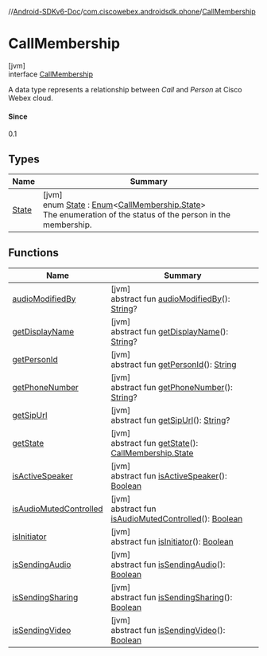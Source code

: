 //[Android-SDKv6-Doc](../../../index.md)/[com.ciscowebex.androidsdk.phone](../index.md)/[CallMembership](index.md)

# CallMembership

[jvm]\
interface [CallMembership](index.md)

A data type represents a relationship between *Call* and *Person* at Cisco Webex cloud.

#### Since

0.1

## Types

| Name | Summary |
|---|---|
| [State](-state/index.md) | [jvm]<br>enum [State](-state/index.md) : [Enum](https://kotlinlang.org/api/latest/jvm/stdlib/kotlin/-enum/index.html)&lt;[CallMembership.State](-state/index.md)&gt; <br>The enumeration of the status of the person in the membership. |

## Functions

| Name | Summary |
|---|---|
| [audioModifiedBy](audio-modified-by.md) | [jvm]<br>abstract fun [audioModifiedBy](audio-modified-by.md)(): [String](https://kotlinlang.org/api/latest/jvm/stdlib/kotlin/-string/index.html)? |
| [getDisplayName](get-display-name.md) | [jvm]<br>abstract fun [getDisplayName](get-display-name.md)(): [String](https://kotlinlang.org/api/latest/jvm/stdlib/kotlin/-string/index.html)? |
| [getPersonId](get-person-id.md) | [jvm]<br>abstract fun [getPersonId](get-person-id.md)(): [String](https://kotlinlang.org/api/latest/jvm/stdlib/kotlin/-string/index.html) |
| [getPhoneNumber](get-phone-number.md) | [jvm]<br>abstract fun [getPhoneNumber](get-phone-number.md)(): [String](https://kotlinlang.org/api/latest/jvm/stdlib/kotlin/-string/index.html)? |
| [getSipUrl](get-sip-url.md) | [jvm]<br>abstract fun [getSipUrl](get-sip-url.md)(): [String](https://kotlinlang.org/api/latest/jvm/stdlib/kotlin/-string/index.html)? |
| [getState](get-state.md) | [jvm]<br>abstract fun [getState](get-state.md)(): [CallMembership.State](-state/index.md) |
| [isActiveSpeaker](is-active-speaker.md) | [jvm]<br>abstract fun [isActiveSpeaker](is-active-speaker.md)(): [Boolean](https://kotlinlang.org/api/latest/jvm/stdlib/kotlin/-boolean/index.html) |
| [isAudioMutedControlled](is-audio-muted-controlled.md) | [jvm]<br>abstract fun [isAudioMutedControlled](is-audio-muted-controlled.md)(): [Boolean](https://kotlinlang.org/api/latest/jvm/stdlib/kotlin/-boolean/index.html) |
| [isInitiator](is-initiator.md) | [jvm]<br>abstract fun [isInitiator](is-initiator.md)(): [Boolean](https://kotlinlang.org/api/latest/jvm/stdlib/kotlin/-boolean/index.html) |
| [isSendingAudio](is-sending-audio.md) | [jvm]<br>abstract fun [isSendingAudio](is-sending-audio.md)(): [Boolean](https://kotlinlang.org/api/latest/jvm/stdlib/kotlin/-boolean/index.html) |
| [isSendingSharing](is-sending-sharing.md) | [jvm]<br>abstract fun [isSendingSharing](is-sending-sharing.md)(): [Boolean](https://kotlinlang.org/api/latest/jvm/stdlib/kotlin/-boolean/index.html) |
| [isSendingVideo](is-sending-video.md) | [jvm]<br>abstract fun [isSendingVideo](is-sending-video.md)(): [Boolean](https://kotlinlang.org/api/latest/jvm/stdlib/kotlin/-boolean/index.html) |
